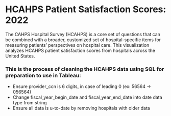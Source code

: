 # HCAHPS Patient Satisfaction Scores: 2022

The CAHPS Hospital Survey (HCAHPS) is a core set of questions that can be combined with a broader, customized set of hospital-specific items for measuring patients’ perspectives on hospital care. This visualization analyzes HCAHPS patient satisfaction scores from hospitals across the United States.

### This is the process of cleaning the HCAHPS data using SQL for preparation to use in Tableau:
- Ensure provider_ccn is 6 digits, in case of leading 0 (ex: 56564 -> 056564)
- Change fiscal_year_begin_date and fiscal_year_end_date into date data type from string
- Ensure all data is u-to-date by removing hospitals with older data
